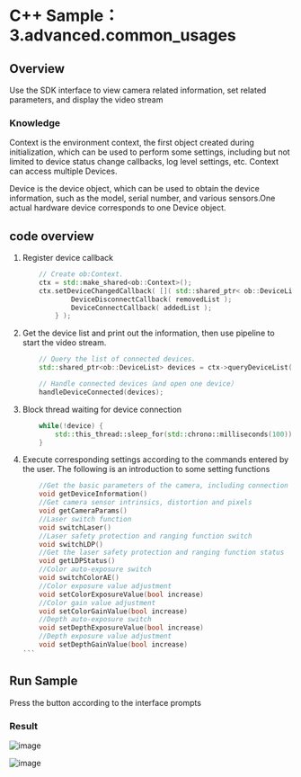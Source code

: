 # C++ Sample：3.advanced.common_usages

## Overview

Use the SDK interface to view camera related information, set related parameters, and display the video stream

### Knowledge

Context is the environment context, the first object created during initialization, which can be used to perform some settings, including but not limited to device status change callbacks, log level settings, etc. Context can access multiple Devices.

Device is the device object, which can be used to obtain the device information, such as the model, serial number, and various sensors.One actual hardware device corresponds to one Device object.

## code overview

1. Register device callback

    ```cpp
        // Create ob:Context.
        ctx = std::make_shared<ob::Context>();
        ctx.setDeviceChangedCallback( []( std::shared_ptr< ob::DeviceList > removedList, std::shared_ptr< ob::DeviceList > addedList ) {
                DeviceDisconnectCallback( removedList );
                DeviceConnectCallback( addedList );
            } );
    ```

2. Get the device list and print out the information, then use pipeline to start the video stream.

    ```cpp
        // Query the list of connected devices.
        std::shared_ptr<ob::DeviceList> devices = ctx->queryDeviceList();

        // Handle connected devices（and open one device）
        handleDeviceConnected(devices);
    ```

3. Block thread waiting for device connection

    ```cpp
        while(!device) {
            std::this_thread::sleep_for(std::chrono::milliseconds(100));
        }
    ```

4. Execute corresponding settings according to the commands entered by the user. The following is an introduction to some setting functions

    ```cpp
        //Get the basic parameters of the camera, including connection type, device model, etc.
        void getDeviceInformation()
        //Get camera sensor intrinsics, distortion and pixels
        void getCameraParams()
        //Laser switch function
        void switchLaser()
        //Laser safety protection and ranging function switch
        void switchLDP()
        //Get the laser safety protection and ranging function status
        void getLDPStatus()
        //Color auto-exposure switch
        void switchColorAE()
        //Color exposure value adjustment
        void setColorExposureValue(bool increase)
        //Color gain value adjustment
        void setColorGainValue(bool increase)
        //Depth auto-exposure switch
        void setDepthExposureValue(bool increase)
        //Depth exposure value adjustment
        void setDepthGainValue(bool increase)
    ‵‵‵

## Run Sample

Press the button according to the interface prompts

### Result

![image](../../docs/resource/common1.jpg)

![image](../../docs/resource/common2.jpg)
